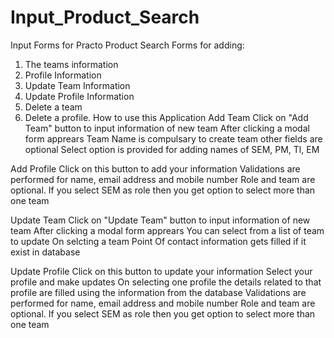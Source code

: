 # Input_Product_Search
Input Forms for Practo Product Search
Forms for adding:
  1. The teams information
  2. Profile Information
  3. Update Team Information
  4. Update Profile Information
  5. Delete a team
  6. Delete a profile.
How to use this Application
Add Team
Click on "Add Team" button to input information of new team
After clicking a modal form apprears
Team Name is compulsary to create team other fields are optional
Select option is provided for adding names of SEM, PM, Tl, EM

Add Profile
Click on this button to add your information
Validations are performed for name, email address and mobile number
Role and team are optional. If you select SEM as role then you get option to select more than one team

Update Team
Click on "Update Team" button to input information of new team
After clicking a modal form apprears
You can select from a list of team to update
On selcting a team Point Of contact information gets filled if it exist in database

Update Profile
Click on this button to update your information
Select your profile and make updates
On selecting one profile the details related to that profile are filled using the information from the database
Validations are performed for name, email address and mobile number
Role and team are optional. If you select SEM as role then you get option to select more than one team